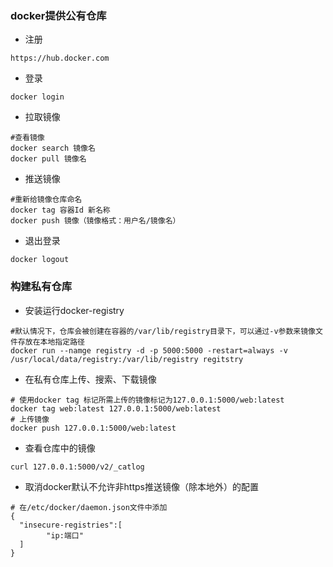 ### docker提供公有仓库
- 注册
~~~
https://hub.docker.com
~~~
- 登录
~~~
docker login
~~~
- 拉取镜像
~~~
#查看镜像 
docker search 镜像名
docker pull 镜像名
~~~
- 推送镜像
~~~
#重新给镜像仓库命名
docker tag 容器Id 新名称
docker push 镜像（镜像格式：用户名/镜像名）
~~~
- 退出登录
~~~
docker logout
~~~
### 构建私有仓库
- 安装运行docker-registry
~~~
#默认情况下，仓库会被创建在容器的/var/lib/registry目录下，可以通过-v参数来镜像文件存放在本地指定路径
docker run --namge registry -d -p 5000:5000 -restart=always -v /usr/local/data/registry:/var/lib/registry regitstry
~~~
- 在私有仓库上传、搜索、下载镜像
~~~
# 使用docker tag 标记所需上传的镜像标记为127.0.0.1:5000/web:latest
docker tag web:latest 127.0.0.1:5000/web:latest
# 上传镜像
docker push 127.0.0.1:5000/web:latest
~~~
- 查看仓库中的镜像
~~~
curl 127.0.0.1:5000/v2/_catlog
~~~
- 取消docker默认不允许非https推送镜像（除本地外）的配置
~~~
# 在/etc/docker/daemon.json文件中添加
{
  "insecure-registries":[
        "ip:端口"
  ]
}
~~~
